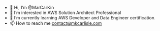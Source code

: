 - 👋 Hi, I’m @MarCarKin
- 👀 I’m interested in AWS Solution Architect Professional
- 🌱 I’m currently learning AWS Developer and Data Engineer certification.
- 📫 How to reach me contact@mkcarlisle.com

<!---
MarCarKin/MarCarKin is a ✨ special ✨ repository because its `README.md` (this file) appears on your GitHub profile.
You can click the Preview link to take a look at your changes.
--->
